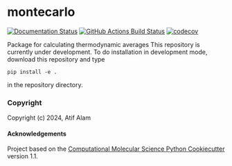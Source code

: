 montecarlo
==============================
[//]: # (Badges)
[![Documentation Status](https://readthedocs.org/projects/montecarlo-ati-01/badge/?version=latest)](https://montecarlo-ati-01.readthedocs.io/en/latest/?badge=latest)
[![GitHub Actions Build Status](https://github.com/Ati-01/montecarlo/workflows/CI/badge.svg)](https://github.com/Ati-01/montecarlo/actions?query=workflow%3ACI)
[![codecov](https://codecov.io/gh/Ati-01/montecarlo/branch/main/graph/badge.svg)](https://codecov.io/gh/Ati-01/montecarlo/branch/main)


Package for calculating thermodynamic averages
This repository is currently under development. To do installation in development mode, download this repository and type

`pip install -e .`

in the repository directory.

### Copyright

Copyright (c) 2024, Atif Alam


#### Acknowledgements
 
Project based on the 
[Computational Molecular Science Python Cookiecutter](https://github.com/molssi/cookiecutter-cms) version 1.1.
